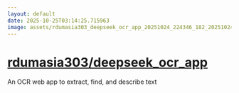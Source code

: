 ```yaml
---
layout: default
date: 2025-10-25T03:14:25.715963
image: assets/rdumasia303_deepseek_ocr_app_20251024_224346_182_20251024_225009_b86a17--20251025T005033276--cropped.png
---
```


# [rdumasia303/deepseek_ocr_app](https://github.com/rdumasia303/deepseek_ocr_app/)

An OCR web app to extract, find, and describe text
